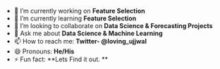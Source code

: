 - 🔭 I’m currently working on **Feature Selection**
- 🌱 I’m currently learning **Feature Selection**
- 👯 I’m looking to collaborate on **Data Science & Forecasting Projects**
- 💬 Ask me about **Data Science & Machine Learning**
- 📫 How to reach me: **Twitter- @loving_ujjwal**
- 😄 Pronouns: **He/His**
- ⚡ Fun fact: **Lets Find it out. **

